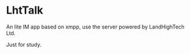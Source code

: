 # LhtTalk
An lite IM app based on xmpp, use the server powered by LandHighTech Ltd.

Just for study.
